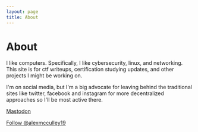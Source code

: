 ```yaml
---
layout: page
title: About
---
```


# About

I like computers. Specifically, I like cybersecurity, linux, and networking. This site is for ctf writeups, certification studying updates, and other projects I might be working on. 


I'm on social media, but I'm a big advocate for leaving behind the traditional sites like twitter, facebook and instagram for more decentralized approaches so I'll be most active there.


<a rel="me" href="https://rcsocial.net/@alexmcculley19">Mastodon</a>

<a href="https://twitter.com/alexmcculley19?ref_src=twsrc%5Etfw" class="twitter-follow-button" data-show-count="false">Follow @alexmcculley19</a><script async src="https://platform.twitter.com/widgets.js" charset="utf-8"></script>
